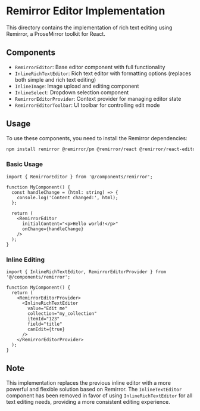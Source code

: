 # Remirror Editor Implementation

This directory contains the implementation of rich text editing using Remirror, a ProseMirror toolkit for React.

## Components

- `RemirrorEditor`: Base editor component with full functionality
- `InlineRichTextEditor`: Rich text editor with formatting options (replaces both simple and rich text editing)
- `InlineImage`: Image upload and editing component
- `InlineSelect`: Dropdown selection component
- `RemirrorEditorProvider`: Context provider for managing editor state
- `RemirrorEditorToolbar`: UI toolbar for controlling edit mode

## Usage

To use these components, you need to install the Remirror dependencies:

```bash
npm install remirror @remirror/pm @remirror/react @remirror/react-editors
```

### Basic Usage

```tsx
import { RemirrorEditor } from '@/components/remirror';

function MyComponent() {
  const handleChange = (html: string) => {
    console.log('Content changed:', html);
  };

  return (
    <RemirrorEditor
      initialContent="<p>Hello world!</p>"
      onChange={handleChange}
    />
  );
}
```

### Inline Editing

```tsx
import { InlineRichTextEditor, RemirrorEditorProvider } from '@/components/remirror';

function MyComponent() {
  return (
    <RemirrorEditorProvider>
      <InlineRichTextEditor
        value="Edit me"
        collection="my_collection"
        itemId="123"
        field="title"
        canEdit={true}
      />
    </RemirrorEditorProvider>
  );
}
```

## Note

This implementation replaces the previous inline editor with a more powerful and flexible solution based on Remirror. The `InlineTextEditor` component has been removed in favor of using `InlineRichTextEditor` for all text editing needs, providing a more consistent editing experience.
